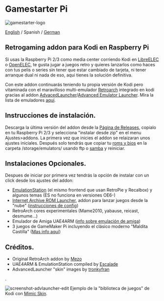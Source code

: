 # Gamestarter Pi
![gamestarter-logo](https://github.com/bite-your-idols/gamestarter/raw/master/assets/gamestarter-logo-dark.jpg)

[English](https://github.com/bite-your-idols/gamestarter/) / Spanish / [German](https://github.com/bite-your-idols/gamestarter/blob/master/README-DE.md)



## Retrogaming addon para Kodi en Raspberry Pi
Si usas la Raspberry Pi 2/3 como media center corriendo Kodi en [LibreELEC](https://libreelec.tv/) o [OpenELEC](http://openelec.tv/), te gusta jugar a juegos retro y quieres lanzarlos como haces con tus pelis o series sin tener que estar cambiado de tarjeta, ni tener arranque dual ni nada de eso, aqui tienes la solución definitiva.

Con este addon continuarás teniendo tu propia versión de Kodi pero vitaminada con el maravilloso multi-emulador [Retroarch](http://www.libretro.com/) integrado en kodi gracias al addon [AdvacedLauncher](http://forum.kodi.tv/showthread.php?tid=85724)/[Advanced Emulator Launcher](http://forum.kodi.tv/showthread.php?tid=287826). Mira la lista de emuladores [aquí](https://github.com/bite-your-idols/Gamestarter-Pi/issues/35).

## Instrucciones de instalación.
Descarga la última versión del addon desde la [Página de Releases](https://github.com/bite-your-idols/Gamestarter-Pi/releases/latest), copialo en tu Raspberry Pi 2/3 y selecciona "instalar desde zip" en el menu Ajustes>addons. La primera vez que inicies el addon se relaizaran unos ajustes iniciales. Después solo tendrás que copiar tu [roms y bios](https://github.com/libretro/Lakka/wiki/ROMs-and-BIOSes) en la carpeta /storage/emulators/ usando ftp o [samba](http://wiki.openelec.tv/index.php/Accessing_Samba_Shares) y reiniciar.

## Instalaciones Opcionales.
Despues de iniciar por primera vez tendrás la opción de instalar con un click desde los ajustes del addon:
- [EmulationStation](https://github.com/Herdinger/EmulationStation) (el mismo frontend que usan RetroPie y Recalbox) y algunos temas (ES no funciona en versiones OE6-) 
- [Internet Archive ROM Launcher](https://github.com/zach-morris/plugin.program.iarl/), addon para lanzar juegos desde la "nube" ([instrucciones de config](https://github.com/bite-your-idols/Gamestarter-Pi/issues/31))
- RetroArch cores experimentales (Mame2010, yabause, reicast, desmume...)
- Emulador de Amiga UAE4ARM ([info sobre emulación de amiga](https://github.com/bite-your-idols/Gamestarter-Pi/issues/34))
- 3 juegos de GameMaker Pi incluyendo el clásico moderno "Maldita Castilla" ([Mas info aquí](https://github.com/bite-your-idols/gamemaker-pi))

## Créditos.
- Original RetroArch addon by [Mezo](http://openelec.tv/forum/128-addons/72972-retroarch-addon-arm-rpi)
- UAE4ARM & EmulationStation compiled by [Escalade](https://forum.libreelec.tv/thread-302.html)
- AdvancedLauncher "skin" images by [tronkyfran](https://github.com/HerbFargus/es-theme-tronkyfran)

.

![screenshot-advlauncher-edit](https://github.com/bite-your-idols/Gamestarter-Pi/raw/master/assets/screenshot-gamestarter-advlauncher-mimic.png)
Ejemplo de la "biblioteca de juegos" de Kodi con [Mimic Skin](http://kodi.wiki/view/Add-on:mimic).
